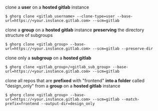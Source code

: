 clone a **user** on a **hosted gitlab** instance

```
$ ghorg clone <gitlab_username> --clone-type=user --base-url=https://<your.instance.gitlab.com> --scm=gitlab
```

clone a **group** on a **hosted gitlab** instance **preserving** the directory structure of subgroups

```
$ ghorg clone <gitlab_group> --base-url=https://<your.instance.gitlab.com> --scm=gitlab --preserve-dir
```

clone only a **subgroup** on a **hosted gitlab**

```
$ ghorg clone <gitlab_group>/<gitlab_sub_group> --base-url=https://<your.instance.gitlab.com> --scm=gitlab
```

clone all repos that are **prefixed** with "frontend" **into a folder** called "design_only" from a **group** on a **hosted gitlab** instance

```
$ ghorg clone <gitlab_group> --base-url=https://<your.instance.gitlab.com> --scm=gitlab --match-prefix=frontend --output-dir=design_only
```
